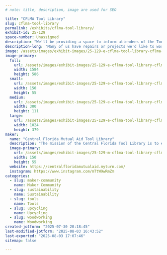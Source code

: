 ```yaml
---
# note: title, description, image are used for SEO

title: "CFLMA Tool Library"
slug: cflma-tool-library
permalink: /exhibits/cflma-tool-library/
exhibit-id: 25-129
space-number: Unassigned
description: "We'll be providing a space to inform attendees of the Tool Library and how they can access it."
description-long: "Many of us have repairs or projects we'd like to work on but don't have the funds or space to buy new tools. The Central Florida Tool Library was created to solve this issue and to provide access to these tools to our community. In our shared tool library you can find power tools, crafting tools, medical equipment and much more. We have a particular focus on disaster preparation and recovery."
image: /assets/images/exhibit-images/25-129-e-cflma-tool-library-cflma-logo-horizontal-fullcolor-4961-300x111.png
image-primary: 
  full:
    url: /assets/images/exhibit-images/25-129-e-cflma-tool-library-cflma-logo-horizontal-fullcolor-4961-full.png
    width: 1584
    height: 586
  small:
    url: /assets/images/exhibit-images/25-129-e-cflma-tool-library-cflma-logo-horizontal-fullcolor-4961-150x55.png
    width: 150
    height: 55
  medium:
    url: /assets/images/exhibit-images/25-129-e-cflma-tool-library-cflma-logo-horizontal-fullcolor-4961-300x111.png
    width: 300
    height: 111
  large:
    url: /assets/images/exhibit-images/25-129-e-cflma-tool-library-cflma-logo-horizontal-fullcolor-4961-1024x379.png
    width: 1024
    height: 379
maker: 
  name: "Central Florida Mutual Aid Tool Library"
  description: "The mission of the Central Florida Tool Library is to empower ourselves and our Central Florida community through access to tools and equipment needed for disaster preparation and recovery, as well as maintenance, repair, recreational, medical, and other needs. It is currently operated by Central Florida Mutual Aid, a collective of regular folx in Orange, Osceola, and Seminole counties practicing mutual aid. CFLMA aims to be democratic, decentralized, and non-hierarchical, and we center the voices and needs of those most impacted by systems of oppression."
  image-primary:
    url: /assets/images/exhibit-images/25-129-m-cflma-tool-library-cflma-logo-horizontal-fullcolor-150x55.png
    width: 150
    height: 55
  website: https://centralfloridamutualaid.myturn.com/
  instagram: https://www.instagram.com/mTtW9wRmZm
categories: 
  - slug: maker-community
    name: Maker Community
  - slug: sustainability
    name: Sustainability
  - slug: tools
    name: Tools
  - slug: upcycling
    name: Upcycling
  - slug: woodworking
    name: Woodworking
created-jotform: "2025-07-30 20:18:45"
last-modified-jotform: "2025-08-03 16:43:52"
last-exported: "2025-08-03 17:07:46"
sitemap: false

---
```

